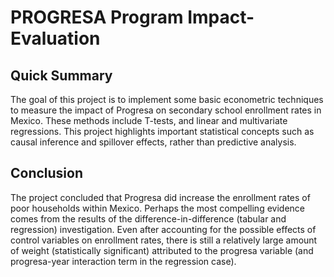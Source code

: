 # PROGRESA Program Impact-Evaluation

## Quick Summary 
The goal of this project is to implement some basic econometric techniques to measure the impact of Progresa on secondary school enrollment rates in Mexico. These methods include T-tests, and linear and multivariate regressions. This project highlights important statistical concepts such as causal inference and spillover effects, rather than predictive analysis. 

## Conclusion 
The project concluded that Progresa did increase the enrollment rates of poor households within Mexico. Perhaps the most compelling evidence comes from the results of the difference-in-difference (tabular and regression) investigation. Even after accounting for the possible effects of control variables on enrollment rates, there is still a relatively large amount of weight (statistically significant) attributed to the progresa variable (and progresa-year interaction term in the regression case).
